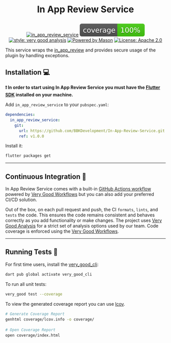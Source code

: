 # <p align="center">In App Review Service</p>

<div align="center">

[![in_app_review_service][build_status_badge]][workflow_link]
![coverage][coverage_badge]
[![style: very good analysis][very_good_analysis_badge]][very_good_analysis_link]
[![Powered by Mason](https://img.shields.io/endpoint?url=https%3A%2F%2Ftinyurl.com%2Fmason-badge)](https://github.com/felangel/mason)
[![License: Apache 2.0][license_badge]][license_link]

</div>

This service wraps the [in_app_review][in_app_review_link] and provides secure usage of the plugin by handling exceptions.

## Installation 💻

**❗ In order to start using In App Review Service you must have the [Flutter SDK][flutter_install_link] installed on your machine.**

Add `in_app_review_service` to your `pubspec.yaml`:

```yaml
dependencies:
  in_app_review_service:
    git:
      url: https://github.com/BBKDevelopment/In-App-Review-Service.git
      ref: v1.0.0
```

Install it:

```sh
flutter packages get
```

---

## Continuous Integration 🤖

In App Review Service comes with a built-in [GitHub Actions workflow][github_actions_link] powered by [Very Good Workflows][very_good_workflows_link] but you can also add your preferred CI/CD solution.

Out of the box, on each pull request and push, the CI `formats`, `lints`, and `tests` the code. This ensures the code remains consistent and behaves correctly as you add functionality or make changes. The project uses [Very Good Analysis][very_good_analysis_link] for a strict set of analysis options used by our team. Code coverage is enforced using the [Very Good Workflows][very_good_coverage_link].

---

## Running Tests 🧪

For first time users, install the [very_good_cli][very_good_cli_link]:

```sh
dart pub global activate very_good_cli
```

To run all unit tests:

```sh
very_good test --coverage
```

To view the generated coverage report you can use [lcov](https://github.com/linux-test-project/lcov).

```sh
# Generate Coverage Report
genhtml coverage/lcov.info -o coverage/

# Open Coverage Report
open coverage/index.html
```

[in_app_review_link]: https://github.com/britannio/in_app_review
[workflow_link]: https://github.com/BBKDevelopment/In-App-Review-Service/actions/workflows/main.yaml
[build_status_badge]: https://github.com/BBKDevelopment/In-App-Review-Service/actions/workflows/main.yaml/badge.svg
[coverage_badge]: coverage_badge.svg
[flutter_install_link]: https://docs.flutter.dev/get-started/install
[github_actions_link]: https://docs.github.com/en/actions/learn-github-actions
[license_badge]: https://img.shields.io/badge/License-Apache%202.0-blue.svg
[license_link]: https://opensource.org/licenses/Apache-2.0
[logo_black]: https://raw.githubusercontent.com/VGVentures/very_good_brand/main/styles/README/vgv_logo_black.png#gh-light-mode-only
[logo_white]: https://raw.githubusercontent.com/VGVentures/very_good_brand/main/styles/README/vgv_logo_white.png#gh-dark-mode-only
[mason_link]: https://github.com/felangel/mason
[very_good_analysis_badge]: https://img.shields.io/badge/style-very_good_analysis-B22C89.svg
[very_good_analysis_link]: https://pub.dev/packages/very_good_analysis
[very_good_cli_link]: https://pub.dev/packages/very_good_cli
[very_good_coverage_link]: https://github.com/marketplace/actions/very-good-coverage
[very_good_ventures_link]: https://verygood.ventures
[very_good_ventures_link_light]: https://verygood.ventures#gh-light-mode-only
[very_good_ventures_link_dark]: https://verygood.ventures#gh-dark-mode-only
[very_good_workflows_link]: https://github.com/VeryGoodOpenSource/very_good_workflows
